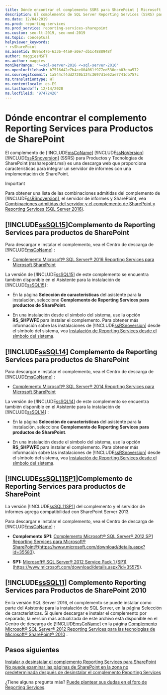 ```yaml
---
title: Dónde encontrar el complemento SSRS para SharePoint | Microsoft Docs
description: El complemento de SQL Server Reporting Services (SSRS) para Productos y Tecnologías de SharePoint (rssharepoint.msi) es una descarga web que proporciona características para integrar un servidor de informes con una implementación de SharePoint.
ms.date: 12/04/2019
ms.prod: reporting-services
ms.prod_service: reporting-services-sharepoint
ms.custom: seo-lt-2019, seo-mmd-2019
ms.topic: conceptual
helpviewer_keywords:
- rsSharePoint
ms.assetid: 069ac476-6336-44a9-a0e7-db1c4888948f
author: maggiesMSFT
ms.author: maggies
monikerRange: '>=sql-server-2016 <=sql-server-2016'
ms.openlocfilehash: b7516d42e7b4ce804061f977ed530ecb03eba572
ms.sourcegitcommit: 1a544cf4dd2720b124c3697d1e62ae7741db757c
ms.translationtype: HT
ms.contentlocale: es-ES
ms.lasthandoff: 12/14/2020
ms.locfileid: "97472426"
---
```

# <a name="where-to-find-the-reporting-services-add-in-for-sharepoint-products"></a>Dónde encontrar el complemento Reporting Services para Productos de SharePoint

El complemento de [!INCLUDE[msCoName](../../includes/msconame-md.md)] [!INCLUDE[ssNoVersion](../../includes/ssnoversion-md.md)] [!INCLUDE[ssRSnoversion](../../includes/ssrsnoversion-md.md)] (SSRS) para Productos y Tecnologías de SharePoint (rssharepoint.msi) es una descarga web que proporciona características para integrar un servidor de informes con una implementación de SharePoint.  
  
> [!IMPORTANT]  
>  Para obtener una lista de las combinaciones admitidas del complemento de [!INCLUDE[ssRSnoversion](../../includes/ssrsnoversion-md.md)], el servidor de informes y SharePoint, vea [Combinaciones admitidas del servidor y el complemento de SharePoint y Reporting Services &#40;SQL Server 2016&#41;](../../reporting-services/install-windows/supported-combinations-of-sharepoint-and-reporting-services-server.md).  
  
##  <a name="sssql15-reporting-services-add-in-for-sharepoint-products"></a><a name="bkmk_sql16"></a> [!INCLUDE[ssSQL15](../../includes/sssql15-md.md)]Complemento de Reporting Services para productos de SharePoint  
 Para descargar e instalar el complemento, vea el Centro de descarga de [!INCLUDE[msCoName](../../includes/msconame-md.md)] :  
  
-   [Complemento Microsoft® SQL Server® 2016 Reporting Services para Microsoft SharePoint](https://www.microsoft.com/download/details.aspx?id=52682)  
  
 La versión de [!INCLUDE[ssSQL15](../../includes/sssql15-md.md)] de este complemento se encuentra también disponible en el Asistente para la instalación de [!INCLUDE[ssSQL15](../../includes/sssql15-md.md)] :  
  
-   En la página **Selección de características** del asistente para la instalación, seleccione **Complemento de Reporting Services para productos de SharePoint**.  
  
-   En una instalación desde el símbolo del sistema, use la opción **RS_SHPWFE** para instalar el complemento. Para obtener más información sobre las instalaciones de [!INCLUDE[ssRSnoversion](../../includes/ssrsnoversion-md.md)] desde el símbolo del sistema, vea [Instalación de Reporting Services desde el símbolo del sistema](../../reporting-services/install-windows/install-reporting-services-at-the-command-prompt.md).  
  
##  <a name="sssql14-reporting-services-add-in-for-sharepoint-products"></a><a name="bkmk_sql14"></a> [!INCLUDE[ssSQL14](../../includes/sssql14-md.md)] Complemento de Reporting Services para productos de SharePoint  
 Para descargar e instalar el complemento, vea el Centro de descarga de [!INCLUDE[msCoName](../../includes/msconame-md.md)] :  
  
-   [Complemento Microsoft® SQL Server® 2014 Reporting Services para Microsoft SharePoint](https://www.microsoft.com/download/details.aspx?id=42294)  
  
 La versión de [!INCLUDE[ssSQL14](../../includes/sssql14-md.md)] de este complemento se encuentra también disponible en el Asistente para la instalación de [!INCLUDE[ssSQL14](../../includes/sssql14-md.md)] :  
  
-   En la página **Selección de características** del asistente para la instalación, seleccione **Complemento de Reporting Services para productos de SharePoint**.  
  
-   En una instalación desde el símbolo del sistema, use la opción **RS_SHPWFE** para instalar el complemento. Para obtener más información sobre las instalaciones de [!INCLUDE[ssRSnoversion](../../includes/ssrsnoversion-md.md)] desde el símbolo del sistema, vea [Instalación de Reporting Services desde el símbolo del sistema](../../reporting-services/install-windows/install-reporting-services-at-the-command-prompt.md).  
  
##  <a name="sssql11sp1-reporting-services-add-in-for-sharepoint-products"></a><a name="bkmk_sql11sp1"></a> [!INCLUDE[ssSQL11SP1](../../includes/sssql11sp1-md.md)]Complemento de Reporting Services para productos de SharePoint  
 La versión [!INCLUDE[ssSQL11SP1](../../includes/sssql11sp1-md.md)] del complemento y el servidor de informes agrega compatibilidad con SharePoint Server 2013.  
  
 Para descargar e instalar el complemento, vea el Centro de descarga de [!INCLUDE[msCoName](../../includes/msconame-md.md)] :  
  
-   **Complemento SP1**:  [Complemento Microsoft® SQL Server® 2012 SP1 Reporting Services para Microsoft® SharePoint®](https://www.microsoft.com/download/details.aspx?id=35583)(https://www.microsoft.com/download/details.aspx?id=35583).  
  
-   **SP1:**  [Microsoft® SQL Server® 2012 Service Pack 1 (SP1)](https://www.microsoft.com/download/details.aspx?id=35575) (https://www.microsoft.com/download/details.aspx?id=35575).  

##  <a name="sssql11-reporting-services-add-in-for-sharepoint-2010-products"></a><a name="bkmk_sql11"></a>[!INCLUDE[ssSQL11](../../includes/sssql11-md.md)] Complemento Reporting Services para Productos de SharePoint 2010

En la versión SQL Server 2016, el complemento se puede instalar como parte del Asistente para la instalación de SQL Server, en la página Selección de características. Si quiere descargar e instalar el complemento por separado, la versión más actualizada de este archivo está disponible en el Centro de descarga de [!INCLUDE[msCoName](../../includes/msconame-md.md)] en la página [Complemento Microsoft® SQL Server® 2012 Reporting Services para las tecnologías de Microsoft® SharePoint® 2010](https://www.microsoft.com/download/details.aspx?id=56052) .

## <a name="next-steps"></a>Pasos siguientes

[Instalar o desinstalar el complemento Reporting Services para SharePoint](../../reporting-services/install-windows/install-or-uninstall-the-reporting-services-add-in-for-sharepoint.md)   
[No puede examinar las páginas de SharePoint en la zona no predeterminada después de desinstalar el complemento Reporting Services](https://support.microsoft.com/kb/2009212)  

¿Tiene alguna pregunta más? [Puede plantear sus dudas en el foro de Reporting Services](https://go.microsoft.com/fwlink/?LinkId=620231).
